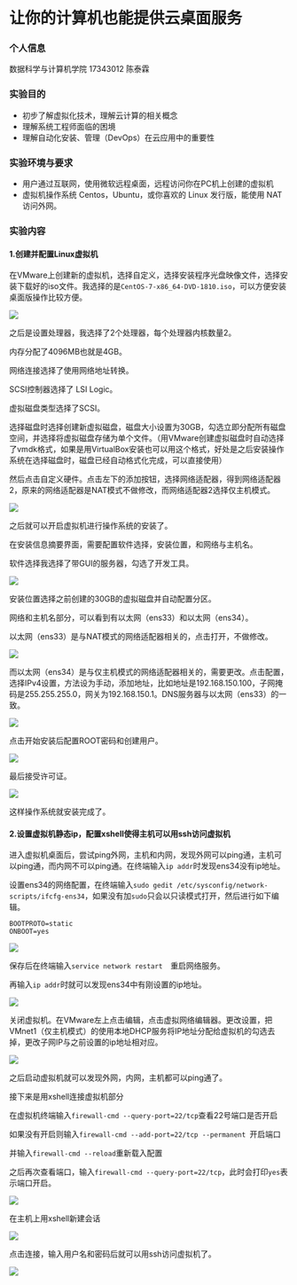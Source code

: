 # 让你的计算机也能提供云桌面服务

### 个人信息

数据科学与计算机学院 17343012 陈泰霖

### 实验目的

- 初步了解虚拟化技术，理解云计算的相关概念
- 理解系统工程师面临的困境
- 理解自动化安装、管理（DevOps）在云应用中的重要性

### 实验环境与要求

- 用户通过互联网，使用微软远程桌面，远程访问你在PC机上创建的虚拟机
- 虚拟机操作系统 Centos，Ubuntu，或你喜欢的 Linux 发行版，能使用 NAT 访问外网。

### 实验内容

#### 1.创建并配置Linux虚拟机

​	在VMware上创建新的虚拟机，选择自定义，选择安装程序光盘映像文件，选择安装下载好的iso文件。我选择的是`CentOS-7-x86_64-DVD-1810.iso`，可以方便安装桌面版操作比较方便。

![](F:\常用\大三上\服务计算\hw1\SYSU_ServiceComputingOnCloud\hw1\photos\捕获12.PNG)

之后是设置处理器，我选择了2个处理器，每个处理器内核数量2。

内存分配了4096MB也就是4GB。

网络连接选择了使用网络地址转换。

SCSI控制器选择了 LSI Logic。

虚拟磁盘类型选择了SCSI。

选择磁盘时选择创建新虚拟磁盘，磁盘大小设置为30GB，勾选立即分配所有磁盘空间，并选择将虚拟磁盘存储为单个文件。（用VMware创建虚拟磁盘时自动选择了vmdk格式，如果是用VirtualBox安装也可以用这个格式，好处是之后安装操作系统在选择磁盘时，磁盘已经自动格式化完成，可以直接使用）

然后点击自定义硬件。点击左下的添加按钮，选择网络适配器，得到网络适配器2，原来的网络适配器是NAT模式不做修改，而网络适配器2选择仅主机模式。

![](F:\常用\大三上\服务计算\hw1\SYSU_ServiceComputingOnCloud\hw1\photos\捕获14.PNG)

之后就可以开启虚拟机进行操作系统的安装了。

在安装信息摘要界面，需要配置软件选择，安装位置，和网络与主机名。

软件选择我选择了带GUI的服务器，勾选了开发工具。

![](F:\常用\大三上\服务计算\hw1\SYSU_ServiceComputingOnCloud\hw1\photos\捕获3.PNG)

安装位置选择之前创建的30GB的虚拟磁盘并自动配置分区。

网络和主机名部分，可以看到有以太网（ens33）和以太网（ens34）。

以太网（ens33）是与NAT模式的网络适配器相关的，点击打开，不做修改。

![](F:\常用\大三上\服务计算\hw1\SYSU_ServiceComputingOnCloud\hw1\photos\捕获.PNG)

而以太网（ens34）是与仅主机模式的网络适配器相关的，需要更改。点击配置，选择IPv4设置，方法设为手动，添加地址，比如地址是192.168.150.100，子网掩码是255.255.255.0，网关为192.168.150.1。DNS服务器与以太网（ens33）的一致。

![](F:\常用\大三上\服务计算\hw1\SYSU_ServiceComputingOnCloud\hw1\photos\捕获2.PNG)

点击开始安装后配置ROOT密码和创建用户。

![](F:\常用\大三上\服务计算\hw1\SYSU_ServiceComputingOnCloud\hw1\photos\捕获5.PNG)

最后接受许可证。

![](F:\常用\大三上\服务计算\hw1\SYSU_ServiceComputingOnCloud\hw1\photos\捕获6.PNG)

这样操作系统就安装完成了。

#### 2.设置虚拟机静态ip，配置xshell使得主机可以用ssh访问虚拟机

进入虚拟机桌面后，尝试ping外网，主机和内网，发现外网可以ping通，主机可以ping通，而内网不可以ping通。在终端输入`ip addr`时发现ens34没有ip地址。

设置ens34的网络配置，在终端输入`sudo gedit /etc/sysconfig/network-scripts/ifcfg-ens34`，如果没有加`sudo`只会以只读模式打开，然后进行如下编辑。

```
BOOTPROTO=static 
ONBOOT=yes
```

![](F:\常用\大三上\服务计算\hw1\SYSU_ServiceComputingOnCloud\hw1\photos\捕获8.PNG)

保存后在终端输入`service network restart  `重启网络服务。

再输入`ip addr`时就可以发现ens34中有刚设置的ip地址。

![](F:\常用\大三上\服务计算\hw1\SYSU_ServiceComputingOnCloud\hw1\photos\捕获9.PNG)

关闭虚拟机。在VMware左上点击编辑，点击虚拟网络编辑器。更改设置，把VMnet1（仅主机模式）的使用本地DHCP服务将IP地址分配给虚拟机的勾选去掉，更改子网IP与之前设置的ip地址相对应。

![](F:\常用\大三上\服务计算\hw1\SYSU_ServiceComputingOnCloud\hw1\photos\捕获16.PNG)

之后启动虚拟机就可以发现外网，内网，主机都可以ping通了。

接下来是用xshell连接虚拟机部分

在虚拟机终端输入`firewall-cmd --query-port=22/tcp`查看22号端口是否开启

如果没有开启则输入`firewall-cmd --add-port=22/tcp --permanent `开启端口

并输入`firewall-cmd --reload`重新载入配置

之后再次查看端口，输入`firewall-cmd --query-port=22/tcp`，此时会打印`yes`表示端口开启。

![](F:\常用\大三上\服务计算\hw1\SYSU_ServiceComputingOnCloud\hw1\photos\捕获10.PNG)

在主机上用xshell新建会话

![](F:\常用\大三上\服务计算\hw1\SYSU_ServiceComputingOnCloud\hw1\photos\捕获17.PNG)

点击连接，输入用户名和密码后就可以用ssh访问虚拟机了。

![](F:\常用\大三上\服务计算\hw1\SYSU_ServiceComputingOnCloud\hw1\photos\捕获18.PNG)

